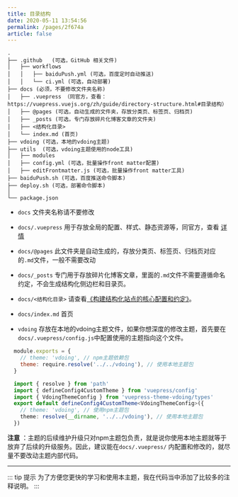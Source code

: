 ```yaml
---
title: 目录结构
date: 2020-05-11 13:54:56
permalink: /pages/2f674a
article: false
---
```


```
.
├── .github   (可选，GitHub 相关文件)
│   ├── workflows
│   │   ├── baiduPush.yml (可选，百度定时自动推送)
│   │   └── ci.yml (可选，自动部署)
├── docs (必须，不要修改文件夹名称)
│   ├── .vuepress （同官方，查看：https://vuepress.vuejs.org/zh/guide/directory-structure.html#目录结构）
│   ├── @pages (可选，自动生成的文件夹，存放分类页、标签页、归档页)
│   ├── _posts (可选，专门存放碎片化博客文章的文件夹)
│   ├── <结构化目录>
│   └── index.md (首页)
├── vdoing (可选，本地的vdoing主题)
├── utils  (可选，vdoing主题使用的node工具)
│   ├── modules
│   ├── config.yml (可选，批量操作front matter配置)
│   ├── editFrontmatter.js (可选，批量操作front matter工具)
├── baiduPush.sh (可选，百度推送命令脚本)
├── deploy.sh (可选，部署命令脚本)
│
└── package.json

```

* `docs` 文件夹名称请不要修改

* `docs/.vuepress`
  用于存放全局的配置、样式、静态资源等，同官方，查看 [详情](https://vuepress.vuejs.org/zh/guide/directory-structure.html#目录结构)
* `docs/@pages` 此文件夹是自动生成的，存放分类页、标签页、归档页对应的`.md`文件，一般不需要改动
* `docs/_posts` 专门用于存放碎片化博客文章，里面的`.md`文件不需要遵循命名约定，不会生成结构化侧边栏和目录页。

* `docs/<结构化目录>`  请查看[《构建结构化站点的核心配置和约定》](/pages/33d574/)。

* `docs/index.md` 首页
* `vdoing` 存放在本地的vdoing主题文件，如果你想深度的修改主题，首先要在`docs/.vuepress/config.js`中配置使用的主题指向这个文件。

<code-group>
  <code-block title="config.js" active>

``` js
  module.exports = {
    // theme: 'vdoing', // npm主题依赖包
    theme: require.resolve('../../vdoing'), // 使用本地主题包
  }
```

  </code-block>

  <code-block title="config.ts">

``` typescript
  import { resolve } from 'path'
  import { defineConfig4CustomTheme } from 'vuepress/config'
  import { VdoingThemeConfig } from 'vuepress-theme-vdoing/types'
  export default defineConfig4CustomTheme<VdoingThemeConfig>({
    // theme: 'vdoing', // 使用npm主题包
    theme: resolve(__dirname, '../../vdoing'), // 使用本地主题包
  })
```

  </code-block>
</code-group>

**注意**
：主题的后续维护升级只对npm主题包负责，就是说你使用本地主题就等于放弃了后续的升级服务。因此，建议能在`docs/.vuepress/`
内配置和修改的，就尽量不要改动主题内部代码。

---

::: tip 提示
为了方便您更快的学习和使用本主题，我在代码当中添加了比较多的注释说明。
:::

